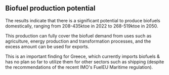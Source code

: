## Biofuel production potential

The results indicate that there is a significant potential to produce biofuels domestically, ranging from 208-435ktoe in 2022 to 268-519ktoe in 2050.

This production can fully cover the biofuel demand from uses such as agriculture, energy production and transformation processes, and the excess amount can be used for exports.

This is an important finding for Greece, which currently imports biofuels \& has no plan so far to utilize them for other sectors such as shipping (despite the recommendations of the recent IMO's FuelEU Maritime regulation).

